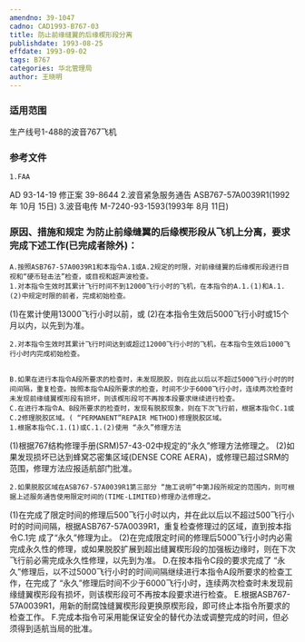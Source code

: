```yaml
---
amendno: 39-1047
cadno: CAD1993-B767-03
title: 防止前缘缝翼的后缘楔形段分离
publishdate: 1993-08-25
effdate: 1993-09-02
tags: B767
categories: 华北管理局
author: 王晓明
---
```


### 适用范围 
生产线号1-488的波音767飞机

### 参考文件
    1.FAA 
AD 93-14-19  修正案 39-8644 
    2.波音紧急服务通告 ASB767-57A0039R1(1992年 10月 15日) 
    3.波音电传 M-7240-93-1593(1993年 8月 11日) 


### 原因、措施和规定 为防止前缘缝翼的后缘楔形段从飞机上分离，要求完成下述工作(已完成者除外)： 
    A.按照ASB767-57A0039R1和本指令A.1或A.2规定的时限，对前缘缝翼的后缘楔形段进行目视和“硬币轻击法”检查，或目视和超声波检查。 
    1.对本指令生效时其累计飞行时间不到12000飞行小时的飞机，在本指令的A.1.(1)和A.1.(2)中规定时限的前者，完成初始检查。 
(1)在累计使用13000飞行小时以前，或 
(2)在本指令生效后5000飞行小时或15个月以内，以先到为准。 

    2.对本指令生效时其累计飞行时间达到或超过12000飞行小时的飞机，在本指令生效后1000飞行小时内完成初始检查。 

  
    B.如果在进行本指令A段所要求的检查时，未发现脱胶，则在此以后以不超过5000飞行小时的时间间隔，重复检查。按照本指令A段所要求的检查，时间不少于6000飞行小时，连续两次检查时未发现前缘缝翼楔形段有损坏，则该楔形段可不再按本段要求继续进行检查。 
    C.在进行本指令A、B段所要求的检查时，发现有脱胶现象，则在下次飞行前，根据本指令C.1或C.2修理脱胶区域。( “PERMANENT”REPAIR METHOD)修理脱胶区域。 
    1.根据本指令C.1.(1)或C.1.(2)使用 “永久”修理方法 
(1)根据767结构修理手册(SRM)57-43-02中规定的“永久”修理方法修理之。 
(2)如果发现损坏已达到蜂窝芯密集区域(DENSE CORE AERA)，或修理已超过SRM的范围，修理方法应报适航部门批准。 

    2.如果脱胶区域在ASB767-57A0039R1第三部分 “施工说明”中第J段所规定的范围内，则可根据上述服务通告使用限定时间的(TIME-LIMITED)修理办法修理之。 
(1)在完成了限定时间的修理后500飞行小时以内，并在此以后以不超过500飞行小时的时间间隔，根据ASB767-57A0039R1，重复检查修理过的区域，直到按本指令C.1完 成了“永久”修理为止。 
(2)在完成限定时间的修理后5000飞行小时内必需完成永久性的修理，或如果脱胶扩展到超出缝翼楔形段的加强板边缘时，则在下次飞行前必需完成永久性修理，以先到为准。 
    D.在按本指令C段的要求完成了 “永久”修理后，以不过5000飞行小时的时间间隔继续进行本指令A段所要求的检查工作，在完成了 “永久”修理后时间不少于6000飞行小时，连续两次检查时未发现前缘缝翼楔形段有损坏，则该楔形段可不再按本段要求进行检查。 
    E.根据ASB767-57A0039R1，用新的耐腐蚀缝翼楔形段更换原楔形段，即可终止本指令所要求的检查工作。 
    F.完成本指令可采用能保证安全的替代办法或调整完成的时间，但必须得到适航当局的批准。

